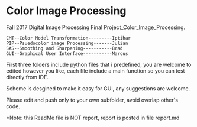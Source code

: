 # Color Image Processing

Fall 2017 Digital Image Processing Final Project_Color_Image_Processing.

	CMT--Color Model Transformation---------Iptihar 
	PIP--Psuedocolor image Processing-------Julian
	SAS--Smoothing and Sharpening-----------Brad
	GUI--Graphical User Interface-----------Marcus


First three folders include python files that i predefined, you are welcome to edited 
however you like, each file include a main function so you can test directly from IDE.

Scheme is desgined to make it easy for GUI, any suggestions are welcome.

Please edit and push only to your own subfolder, avoid overlap other's code.

*Note: this ReadMe file is NOT report, report is posted in file report.md
